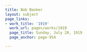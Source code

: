 ```yaml
---
title: Bob Booker
layout: subject
page_links:
- work_title: '1919'
  work_url: pages/works/1919
  page_title: Sunday, July 20, 1919
  page_anchor: page-954

---
```

